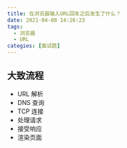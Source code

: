 ```yaml
---
title: 在浏览器输入URL回车之后发生了什么？
date: 2021-04-08 14:26:23
tags:
  - 浏览器
  - URL
categies: [面试题]
---
```


## 大致流程

- URL 解析
- DNS 查询
- TCP 连接
- 处理请求
- 接受响应
- 渲染页面
